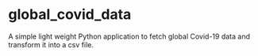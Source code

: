 # global_covid_data
A simple light weight Python application to fetch global Covid-19 data and transform it into a csv file.
